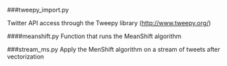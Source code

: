 

###tweepy_import.py

Twitter API access through the Tweepy library (http://www.tweepy.org/)

####meanshift.py
Function that runs the MeanShift algorithm

###stream_ms.py
Apply the MenShift algorithm on a stream of tweets after vectorization
